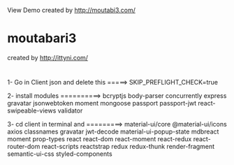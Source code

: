 View Demo 
created by http://moutabi3.com/
# moutabari3
created by http://ittyni.com/
# 

1- Go in Client json and delete this =====> SKIP_PREFLIGHT_CHECK=true



2- install modules ==========>  bcryptjs body-parser concurrently express gravatar jsonwebtoken moment mongoose passport passport-jwt react-swipeable-views validator



3- cd client in terminal and =========> material-ui/core @material-ui/icons axios classnames gravatar jwt-decode material-ui-popup-state mdbreact moment prop-types react react-dom react-moment react-redux react-router-dom react-scripts reactstrap redux redux-thunk render-fragment semantic-ui-css styled-components

